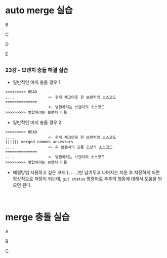 # auto merge 실습

B

C

D

E

##

### 23강 - 브랜치 충돌 해결 실습

- 일반적인 머지 충돌 경우 1

```
<<<<<<<<< HEAD
....               <- 현재 체크아웃 한 브랜치의 소스코드
==============
....               <- 병합하려는 브랜치의 소스코드
>>>>>>>>> 병합하려는 브랜치 이름
```

- 일반적인 머지 충돌 경우 2
```
<<<<<<<<< HEAD
....               <- 현재 체크아웃 한 브랜치의 소스코드
|||||| merged common ancestors
....               <- 두 브랜치의 공통 조상의 소스코드
==============
....               <- 병합하려는 브랜치의 소스코드
>>>>>>>>> 병합하려는 브랜치 이름
```

- 해결방법
사용하고 싶은 코드 (`....`)만 남겨두고 나머지는 지운 후 저장하게 되면 정상적으로 저장이 되는데, `git status` 명령어로 추후의 행동에 대해서 도움을 받으면 된다.

<br>

# merge 충돌 실습

A

B

C
